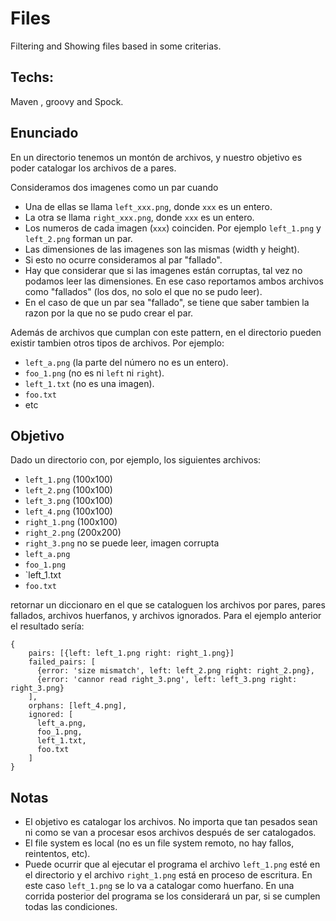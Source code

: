 # Files
Filtering and Showing files based in some criterias.

## Techs:
Maven , groovy and Spock.

## Enunciado
  
En un directorio tenemos un montón de archivos, y nuestro objetivo es poder catalogar los archivos de a pares.

Consideramos dos imagenes como un par cuando
* Una de ellas se llama `left_xxx.png`, donde `xxx` es un entero.
* La otra se llama `right_xxx.png`, donde `xxx` es un entero.
* Los numeros de cada imagen (`xxx`) coinciden. Por ejemplo `left_1.png` y `left_2.png` forman un par.
* Las dimensiones de las imagenes son las mismas (width y height).
* Si esto no ocurre consideramos al par "fallado".
* Hay que considerar que si las imagenes están corruptas, tal vez no podamos leer las dimensiones. En ese caso reportamos ambos archivos como "fallados" (los dos, no solo el que no se pudo leer).
* En el caso de que un par sea "fallado", se tiene que saber tambien la razon por la que no se pudo crear el par.

Además de archivos que cumplan con este pattern, en el directorio pueden existir tambien otros tipos de archivos. Por ejemplo:
* `left_a.png` (la parte del número no es un entero).
* `foo_1.png` (no es ni `left` ni `right`).
* `left_1.txt` (no es una imagen).
* `foo.txt`
* etc

## Objetivo
Dado un directorio con, por ejemplo, los siguientes archivos:

* `left_1.png`  (100x100)
* `left_2.png`  (100x100)
* `left_3.png`  (100x100)
* `left_4.png`  (100x100)
* `right_1.png` (100x100)
* `right_2.png` (200x200)
* `right_3.png` no se puede leer, imagen corrupta
* `left_a.png`
* `foo_1.png`
* `left_1.txt
* `foo.txt`

retornar un diccionaro en el que se cataloguen los archivos por pares, pares fallados, archivos huerfanos, y archivos ignorados.
Para el ejemplo anterior el resultado sería:
```
{
    pairs: [{left: left_1.png right: right_1.png}]
    failed_pairs: [
      {error: 'size mismatch', left: left_2.png right: right_2.png},
      {error: 'cannor read right_3.png', left: left_3.png right: right_3.png}
    ],
    orphans: [left_4.png],
    ignored: [
      left_a.png,
      foo_1.png,
      left_1.txt,
      foo.txt
    ]
}
```

## Notas
* El objetivo es catalogar los archivos. No importa que tan pesados sean ni como se van a procesar esos archivos después de ser catalogados.
* El file system es local (no es un file system remoto, no hay fallos, reintentos, etc).
* Puede ocurrir que al ejecutar el programa el archivo `left_1.png` esté en el directorio y el archivo `right_1.png` está en proceso de escritura. En este caso `left_1.png` se lo va a catalogar como huerfano. En una corrida posterior del programa se los considerará un par, si se cumplen todas las condiciones. 


